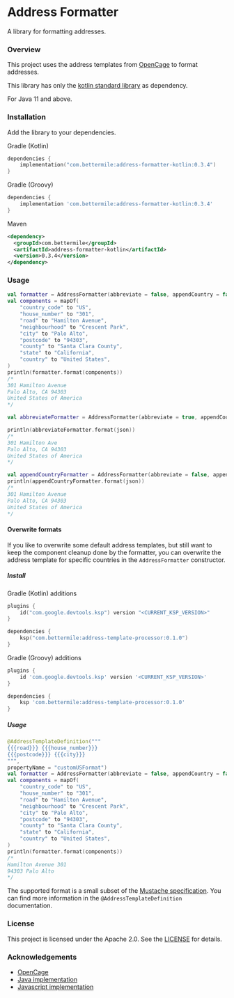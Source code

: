 # Address Formatter

A library for formatting addresses.

### Overview

This project uses the address templates from [OpenCage](https://github.com/OpenCageData/address-formatting/) to format
addresses.

This library has only the [kotlin standard library](https://kotlinlang.org/) as dependency.

For Java 11 and above.

### Installation

Add the library to your dependencies.

Gradle (Kotlin)

```kotlin
dependencies {
    implementation("com.bettermile:address-formatter-kotlin:0.3.4")
}
```

Gradle (Groovy)

```groovy
dependencies {
    implementation 'com.bettermile:address-formatter-kotlin:0.3.4'
}
```

Maven

```xml
<dependency>
  <groupId>com.bettermile</groupId>
  <artifactId>address-formatter-kotlin</artifactId>
  <version>0.3.4</version>
</dependency> 
```

### Usage

```kotlin
val formatter = AddressFormatter(abbreviate = false, appendCountry = false)
val components = mapOf(
    "country_code" to "US",
    "house_number" to "301",
    "road" to "Hamilton Avenue",
    "neighbourhood" to "Crescent Park",
    "city" to "Palo Alto",
    "postcode" to "94303",
    "county" to "Santa Clara County",
    "state" to "California",
    "country" to "United States",
)
println(formatter.format(components))
/*
301 Hamilton Avenue
Palo Alto, CA 94303
United States of America
*/

val abbreviateFormatter = AddressFormatter(abbreviate = true, appendCountry = false)

println(abbreviateFormatter.format(json))
/*
301 Hamilton Ave
Palo Alto, CA 94303
United States of America
*/

val appendCountryFormatter = AddressFormatter(abbreviate = false, appendCountry = true)
println(appendCountryFormatter.format(json))
/*
301 Hamilton Avenue
Palo Alto, CA 94303
United States of America
*/
```

#### Overwrite formats

If you like to overwrite some default address templates, but still want to keep the component cleanup done by the
formatter, you can overwrite the address template for specific countries in the `AddressFormatter` constructor.

##### Install

Gradle (Kotlin) additions

```kotlin
plugins {
    id("com.google.devtools.ksp") version "<CURRENT_KSP_VERSION>"
}

dependencies {
    ksp("com.bettermile:address-template-processor:0.1.0")
}
```

Gradle (Groovy) additions

```groovy
plugins {
    id 'com.google.devtools.ksp' version '<CURRENT_KSP_VERSION>'
}

dependencies {
    ksp 'com.bettermile:address-template-processor:0.1.0'
}
```

##### Usage

```kotlin
@AddressTemplateDefinition("""
{{{road}}} {{{house_number}}}
{{{postcode}}} {{{city}}}
""",
propertyName = "customUSFormat")
val formatter = AddressFormatter(abbreviate = false, appendCountry = false, mapOf("US" to AddressTemplates.customUSFormat))
val components = mapOf(
    "country_code" to "US",
    "house_number" to "301",
    "road" to "Hamilton Avenue",
    "neighbourhood" to "Crescent Park",
    "city" to "Palo Alto",
    "postcode" to "94303",
    "county" to "Santa Clara County",
    "state" to "California",
    "country" to "United States",
)
println(formatter.format(components))
/*
Hamilton Avenue 301
94303 Palo Alto
*/
```

The supported format is a small subset of the [Mustache specification](https://mustache.github.io/). You can find more
information in the `@AddressTemplateDefinition` documentation.

### License

This project is licensed under the Apache 2.0. See the [LICENSE](LICENSE.txt) for details.

### Acknowledgements

- [OpenCage](https://github.com/OpenCageData/address-formatting/)
- [Java implementation](https://github.com/placemarkt/address-formatter-java)
- [Javascript implementation](https://github.com/fragaria/address-formatter)
